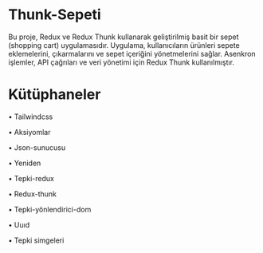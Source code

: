 
# Thunk-Sepeti
Bu proje, Redux ve Redux Thunk kullanarak geliştirilmiş basit bir sepet (shopping cart) uygulamasıdır. 
Uygulama, kullanıcıların ürünleri sepete eklemelerini, çıkarmalarını ve sepet içeriğini yönetmelerini sağlar. 
Asenkron işlemler, API çağrıları ve veri yönetimi için Redux Thunk  kullanılmıştır.




# Kütüphaneler

• Tailwindcss

• Aksiyomlar

• Json-sunucusu

• Yeniden

• Tepki-redux

• Redux-thunk

• Tepki-yönlendirici-dom

• Uuıd 

• Tepki simgeleri
        
                
          
         
       
         
        
